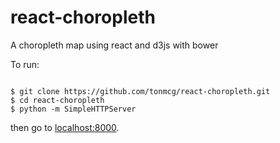 react-choropleth
================

A choropleth map using react and d3js with bower

To run:

```

$ git clone https://github.com/tonmcg/react-choropleth.git
$ cd react-choropleth
$ python -m SimpleHTTPServer 

```
then go to [localhost:8000](http://localhost:8000/).